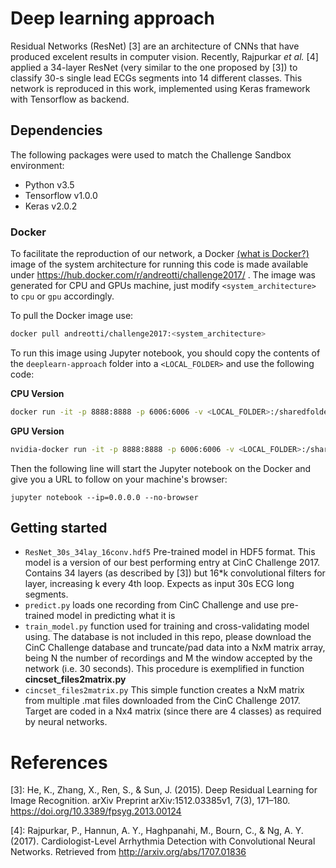 # Deep learning approach


Residual Networks (ResNet) [3] are an architecture of CNNs that have produced excelent results in computer vision. Recently, Rajpurkar _et al._ [4] applied a 34-layer ResNet (very similar to the one proposed by [3]) to classify 30-s single lead ECGs segments into 14 different classes. This network is reproduced in this work, implemented using Keras framework with Tensorflow as backend.


## Dependencies

The following packages were used to match the Challenge Sandbox environment:

- Python v3.5
- Tensorflow v1.0.0
- Keras v2.0.2

### Docker

To facilitate the reproduction of our network, a Docker [(what is Docker?)](https://www.docker.com/what-docker) image of the system architecture for running this code is made available under https://hub.docker.com/r/andreotti/challenge2017/ . The image was generated for CPU and GPUs machine, just modify `<system_architecture>` to `cpu` or `gpu` accordingly.

To pull the Docker image use:
```bash
docker pull andreotti/challenge2017:<system_architecture>
```
      
To run this image using Jupyter notebook, you should copy the contents of the `deeplearn-approach` folder into a `<LOCAL_FOLDER>` and use the following code:

**CPU Version**
```bash
docker run -it -p 8888:8888 -p 6006:6006 -v <LOCAL_FOLDER>:/sharedfolder andreotti/challenge2017:cpu
```
    
**GPU Version**
```bash
nvidia-docker run -it -p 8888:8888 -p 6006:6006 -v <LOCAL_FOLDER>:/sharedfolder andreotti/challenge2017:gpu
```

Then the following line will start the Jupyter notebook on the Docker and give you a URL to follow on your machine's browser:

    jupyter notebook --ip=0.0.0.0 --no-browser 
    

## Getting started

- `ResNet_30s_34lay_16conv.hdf5` Pre-trained model in HDF5 format. This model is a version of our best performing entry at CinC Challenge 2017. Contains 34 layers (as described by [3]) but 16*k convolutional filters for layer, increasing k every 4th loop. Expects as input 30s ECG long segments.
- `predict.py` loads one recording from CinC Challenge and use pre-trained model in predicting what it is
- `train_model.py` function used for training and cross-validating model using. The database is not included in this repo, please download the CinC Challenge database and truncate/pad data into a NxM matrix array, being N the number of recordings and M the window accepted by the network (i.e. 30 seconds). This procedure is exemplified in function __cincset_files2matrix.py__
- `cincset_files2matrix.py` This simple function creates a NxM matrix from multiple .mat files downloaded from the CinC Challenge 2017. Target are coded in a Nx4 matrix (since there are 4 classes) as required by neural networks.
    
# References

[3]: He, K., Zhang, X., Ren, S., & Sun, J. (2015). Deep Residual Learning for Image Recognition. arXiv Preprint arXiv:1512.03385v1, 7(3), 171–180. https://doi.org/10.3389/fpsyg.2013.00124

[4]: Rajpurkar, P., Hannun, A. Y., Haghpanahi, M., Bourn, C., & Ng, A. Y. (2017). Cardiologist-Level Arrhythmia Detection with Convolutional Neural Networks. Retrieved from http://arxiv.org/abs/1707.01836
